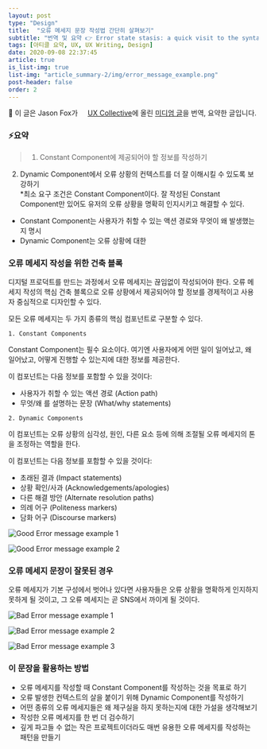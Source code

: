 ```yaml
---
layout: post
type: "Design"
title:  "오류 메세지 문장 작성법 간단히 살펴보기"
subtitle: "번역 및 요약 👉 Error state stasis: a quick visit to the syntax of an error message"
tags: [아티클 요약, UX, UX Writing, Design]
date: 2020-09-08 22:37:45
article: true
is_list-img: true
list-img: "article_summary-2/img/error_message_example.png" 
post-header: false
order: 2
---
```


<p class="text-gray">
🔗 이 글은 Jason Fox가 <a href='https://uxdesign.cc/' target='blank' rel='nofollow' id='outlink1' onclick='clickedOutlink(outlink1)'><img src='https://www.google.com/s2/favicons?sz=64&domain=https://uxdesign.cc' style='display:inline; height: 1em; position: relative; bottom: -2px; margin-right: 2px;'>UX Collective</a>에 올린 <a href="https://abit.ly/article_16" target='blank' rel='nofollow' id='outlink2' onclick='clickedOutlink(outlink2)'>미디엄 글</a>을 번역, 요약한 글입니다.
</p>

### ⚡️요약

> 1. Constant Component에 제공되어야 할 정보를 작성하기
2. Dynamic Component에서 오류 상황의 컨텍스트를 더 잘 이해시킬 수 있도록 보강하기  
*최소 요구 조건은 Constant Component이다. 잘 작성된 Constant Component만 있어도 유저의 오류 상황을 명확히 인지시키고 해결할 수 있다.
* Constant Component는 사용자가 취할 수 있는 액션 경로와 무엇이 왜 발생했는지 명시
* Dynamic Component는 오류 상황에 대한 

### 오류 메세지 작성을 위한 건축 블록

디지털 프로덕트를 만드는 과정에서 오류 메세지는 끊임없이 작성되어야 한다. 오류 메세지 작성의 핵심 건축 블록으로 오류 상황에서 제공되어야 할 정보를 경제적이고 사용자 중심적으로 디자인할 수 있다.

모든 오류 메세지는 두 가지 종류의 핵심 컴포넌트로 구분할 수 있다.

```
1. Constant Components
```

Constant Component는 필수 요소이다. 여기엔 사용자에게 어떤 일이 일어났고, 왜 일어났고, 어떻게 진행할 수 있는지에 대한 정보를 제공한다.

이 컴포넌트는 다음 정보를 포함할 수 있을 것이다:

- 사용자가 취할 수 있는 액션 경로 (Action path)
- 무엇/왜 를 설명하는 문장 (What/why statements)


```
2. Dynamic Components
```

이 컴포넌트는 오류 상황의 심각성, 원인, 다른 요소 등에 의해 조절될 오류 메세지의 톤을 조정하는 역할을 한다.

이 컴포넌트는 다음 정보를 포함할 수 있을 것이다:

- 초래된 결과 (Impact statements)
- 상황 확인/사과 (Acknowledgements/apologies)
- 다른 해결 방안 (Alternate resolution paths)
- 의례 어구 (Politeness markers)
- 담화 어구 (Discourse markers)

![Good Error message example 1](https://miro.medium.com/max/1400/1*xZlzjnNGRorReOSq3H_-Pg.png)

![Good Error message example 2](https://miro.medium.com/max/1400/1*cnuSLNYWGBjAp0G0gm5M9A.png)

### 오류 메세지 문장이 잘못된 경우

오류 메세지가 기본 구성에서 벗어나 있다면 사용자들은 오류 상황을 명확하게 인지하지 못하게 될 것이고, 그 오류 메세지는 곧 SNS에서 까이게 될 것이다.

![Bad Error message example 1](https://miro.medium.com/max/1400/1*iYDqQSuGT2Lku9tUMg6y7A.png)

![Bad Error message example 2](https://miro.medium.com/max/1400/1*IGdrWARpuHYbnqWF_9xG-w.png)

![Bad Error message example 3](https://miro.medium.com/max/1400/1*MIwPQ_SpUGDZ7_rr3iVvXg.png)

### 이 문장을 활용하는 방법

- 오류 메세지를 작성할 때 Constant Component를 작성하는 것을 목표로 하기
- 오류 발생한 컨텍스트의 살을 붙이기 위해 Dynamic Component를 작성하기
- 어떤 종류의 오류 메세지들은 왜 제구실을 하지 못하는지에 대한 가설을 생각해보기
- 작성한 오류 메세지를 한 번 더 검수하기
- 깊게 파고들 수 없는 작은 프로젝트이더라도 매번 유용한 오류 메세지를 작성하는 패턴을 만들기